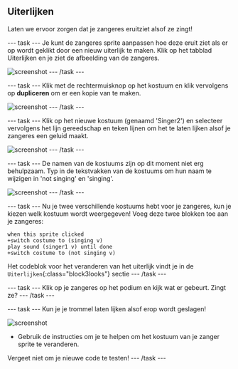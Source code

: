 ## Uiterlijken

Laten we ervoor zorgen dat je zangeres eruitziet alsof ze zingt!

--- task --- Je kunt de zangeres sprite aanpassen hoe deze eruit ziet als er op wordt geklikt door een nieuw uiterlijk te maken. Klik op het tabblad Uiterlijken en je ziet de afbeelding van de zangeres.

![screenshot](images/band-singer-costume-annotated.png) --- /task ---

--- task --- Klik met de rechtermuisknop op het kostuum en klik vervolgens op **dupliceren** om er een kopie van te maken.

![screenshot](images/band-singer-duplicate.png) --- /task ---

--- task --- Klik op het nieuwe kostuum (genaamd 'Singer2') en selecteer vervolgens het lijn gereedschap en teken lijnen om het te laten lijken alsof je zangeres een geluid maakt.

![screenshot](images/band-singer-click.png) --- /task ---

--- task --- De namen van de kostuums zijn op dit moment niet erg behulpzaam. Typ in de tekstvakken van de kostuums om hun naam te wijzigen in 'not singing' en 'singing'.

![screenshot](images/band-singer-name-annotated.png) --- /task ---

--- task --- Nu je twee verschillende kostuums hebt voor je zangeres, kun je kiezen welk kostuum wordt weergegeven! Voeg deze twee blokken toe aan je zangeres:

```blocks3
when this sprite clicked
+switch costume to (singing v)
play sound (singer1 v) until done
+switch costume to (not singing v)
```

Het codeblok voor het veranderen van het uiterlijk vindt je in de `Uiterlijken`{:class="block3looks"} sectie --- /task ---

--- task --- Klik op je zangeres op het podium en kijk wat er gebeurt. Zingt ze? --- /task ---

--- task --- Kun je je trommel laten lijken alsof erop wordt geslagen!

![screenshot](images/band-drum-final.png)

- Gebruik de instructies om je te helpen om het kostuum van je zanger sprite te veranderen.

Vergeet niet om je nieuwe code te testen! --- /task ---
